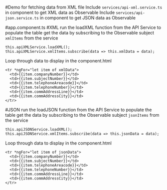 #Demo for fetching data from XML file
Include `services/api-xml.service.ts` in component to get XML data as Observable
Include `services/api-json.service.ts` in component to get JSON data as Observable

#app.component.ts
#XML
run the loadXML function from the API Service to populate the table
get the data by subscribing to the Observable subject `xmlItems` from the service
```
this.apiXMLService.loadXML();
this.apiXMLService.xmlItems.subscribe(data => this.xmlData = data);  
```
Loop through data to display in the component.html
```
<tr *ngFor="let item of xmlData">    
  <td>{{item.companyNumber}}</td>    
  <td>{{item.subjectNumber}}</td>    
  <td>{{item.telephoneAreacode}}</td>    
  <td>{{item.telephoneNumber}}</td>    
  <td>{{item.commAddressLine}}</td>    
  <td>{{item.commAddressCity}}</td>    
</tr>  
  ```
  
#JSON
run the loadJSON function from the API Service to populate the table
get the data by subscribing to the Observable subject `jsonItems` from the service
```
this.apiJSONService.loadXML();
this.apiJSONService.xmlItems.subscribe(data => this.jsonData = data);  
```
Loop through data to display in the component.html
```
<tr *ngFor="let item of jsonData">    
  <td>{{item.companyNumber}}</td>    
  <td>{{item.subjectNumber}}</td>    
  <td>{{item.telephoneAreacode}}</td>    
  <td>{{item.telephoneNumber}}</td>    
  <td>{{item.commAddressLine}}</td>    
  <td>{{item.commAddressCity}}</td>    
</tr>  
  ```
  
